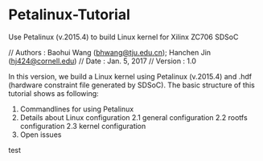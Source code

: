 # Petalinux-Tutorial
Use Petalinux (v.2015.4) to build Linux kernel for Xilinx ZC706 SDSoC

// Authors : Baohui Wang (bhwang@tju.edu.cn); Hanchen Jin (hj424@cornell.edu)
// Date    : Jan. 5, 2017
// Version : 1.0

In this version, we build a Linux kernel using Petalinux (v.2015.4) and .hdf (hardware constraint file generated by SDSoC).
The basic structure of this tutorial shows as following:
1. Commandlines for using Petalinux
2. Details about Linux configuration
    2.1 general configuration
    2.2 rootfs configuration
    2.3 kernel configuration
3. Open issues

test

